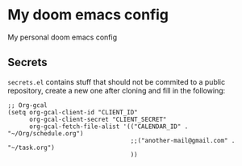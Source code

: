 # My doom emacs config

My personal doom emacs config

## Secrets

`secrets.el` contains stuff that should not be commited to a public repository, create a new one after cloning and fill in the following:

``` emacs-lisp
;; Org-gcal
(setq org-gcal-client-id "CLIENT_ID"
      org-gcal-client-secret "CLIENT_SECRET"
      org-gcal-fetch-file-alist '(("CALENDAR_ID" .  "~/Org/schedule.org")
                                  ;;("another-mail@gmail.com" .  "~/task.org")
                                  ))
```
